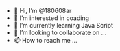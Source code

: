 - 👋 Hi, I’m @180608ar
- 👀 I’m interested in coading
- 🌱 I’m currently learning Java Script
- 💞️ I’m looking to collaborate on ...
- 📫 How to reach me ...

<!---
180608ar/180608ar is a ✨ special ✨ repository because its `README.md` (this file) appears on your GitHub profile.
You can click the Preview link to take a look at your changes.
--->
